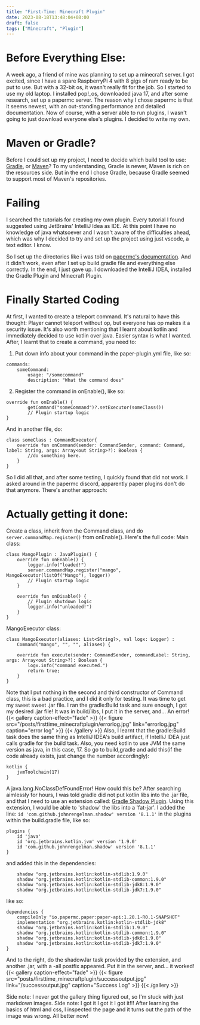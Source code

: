 ```yaml
---
title: "First-Time: Minecraft Plugin"
date: 2023-08-18T13:48:04+08:00
draft: false
tags: ["Minecraft", "Plugin"]
---
```


# Before Everything Else:
A week ago, a friend of mine was planning to set up a minecraft server. I got excited, since I have a spare RaspberryPi 4 with 8 gigs of ram ready to be put to use. But with a 32-bit os, it wasn't really fit for the job. So I started to use my old laptop. I installed pop!_os, downloaded java 17, and after some research, set up a papermc server. The reason why I chose papermc is that it seems newest, with an out-standing performance and detailed documentation. Now of course, with a server able to run plugins, I wasn't going to just download everyone else's plugins. I decided to write my own.

# Maven or Gradle?
Before I could set up my project, I need to decide which build tool to use: [Gradle](https://docs.gradle.org/current/userguide/userguide.html), or [Maven](https://maven.apache.org/what-is-maven.html)? To my understanding, Gradle is newer, Maven is rich on the resources side. But in the end I chose Gradle, because Gradle seemed to support most of Maven's repositories.

# Failing
I searched the tutorials for creating my own plugin. Every tutorial I found suggested using JetBrains' IntelliJ Idea as IDE. At this point I have no knowledge of java whatsoever and I wasn't aware of the difficulties ahead, which was why I decided to try and set up the project using just vscode, a text editor. I know.

So I set up the directories like i was told on [papermc's documentation](https://docs.papermc.io/paper/dev/project-setup). And it didn't work, even after I set up build.gradle file and everything else correctly. In the end, I just gave up. I downloaded the IntelliJ IDEA, installed the Gradle Plugin and Minecraft Plugin.

# Finally Started Coding
At first, I wanted to create a teleport command. It's natural to have this thought: Player cannot teleport without op, but everyone has op makes it a security issue. It's also worth mentioning that I learnt about kotlin and immediately decided to use kotlin over java. Easier syntax is what I wanted. After, I learnt that to create a command, you need to:

1. Put down info about your command in the paper-plugin.yml file, like so:
```
commands:
    someCommand:
        usage: "/somecommand"
        description: "What the command does"
```
2. Register the command in onEnable(), like so:
```
override fun onEnable() {
        getCommand("someCommand")?.setExecutor(someClass())
        // Plugin startup logic
}
```
And in another file, do:
```
class someClass : CommandExecutor{
    override fun onCommand(sender: CommandSender, command: Command, label: String, args: Array<out String>?): Boolean {
        //do something here.
    }
}
```

So I did all that, and after some testing, I quickly found that did not work. I asked around in the papermc discord, apparently paper plugins don't do that anymore. There's another approach:

# Actually getting it done:
Create a class, inherit from the Command class, and do
`server.commandMap.register()`
from onEnable(). Here's the full code:
Main class:
```
class MangoPlugin : JavaPlugin() {
    override fun onEnable() {
        logger.info("loaded!")
        server.commandMap.register("mango", MangoExecutor(listOf("Mango"), logger))
        // Plugin startup logic
    }

    override fun onDisable() {
        // Plugin shutdown logic
        logger.info("unloaded!")
    }
}
```
MangoExecutor class:
```
class MangoExecutor(aliases: List<String?>, val logx: Logger) :
    Command("mango", "", "", aliases) {

    override fun execute(sender: CommandSender, commandLabel: String, args: Array<out String>?): Boolean {
        logx.info("command executed.")
        return true;
    }
}
```
Note that I put nothing in the second and third constructor of Command class, this is a bad practice, and I did it only for testing. It was time to get my sweet sweet .jar file. I ran the gradle:Build task and sure enough, I got my desired .jar file! It was in build/libs, I put it in the server, and... An error!
{{< gallery caption-effect="fade" >}}
    {{< figure src="/posts/firsttime_minecraftplugin/errorlog.jpg" link="errorlog.jpg" caption="error log" >}}
{{< /gallery >}}
Also, I learnt that the gradle:Build task does the same thing as IntelliJ IDEA's build artifact, if IntelliJ IDEA just calls gradle for the build task. Also, you need kotlin to use JVM the same version as java, in this case, 17. So go to build,gradle and add this(if the code already exists, just change the number accordingly):
```
kotlin {
    jvmToolchain(17)
}
```
A java.lang.NoClassDefFoundError! How could this be?
After searching aimlessly for hours, I was told gradle did not put kotlin libs into the .jar file, and that I need to use an extension called: [Gradle Shadow Plugin](https://imperceptiblethoughts.com/shadow/). Using this extension, I would be able to 'shadow' the libs into a 'fat-jar'. I added the line:
`id 'com.github.johnrengelman.shadow' version '8.1.1'`
in the plugins within the build.gradle file, like so:
```
plugins {
    id 'java'
    id 'org.jetbrains.kotlin.jvm' version '1.9.0'
    id 'com.github.johnrengelman.shadow' version '8.1.1'
}
```
and added this in the dependencies:
```
    shadow "org.jetbrains.kotlin:kotlin-stdlib:1.9.0"
    shadow "org.jetbrains.kotlin:kotlin-stdlib-common:1.9.0"
    shadow "org.jetbrains.kotlin:kotlin-stdlib-jdk8:1.9.0"
    shadow "org.jetbrains.kotlin:kotlin-stdlib-jdk7:1.9.0"
```
like so:
```
dependencies {
    compileOnly "io.papermc.paper:paper-api:1.20.1-R0.1-SNAPSHOT"
    implementation "org.jetbrains.kotlin:kotlin-stdlib-jdk8"
    shadow "org.jetbrains.kotlin:kotlin-stdlib:1.9.0"
    shadow "org.jetbrains.kotlin:kotlin-stdlib-common:1.9.0"
    shadow "org.jetbrains.kotlin:kotlin-stdlib-jdk8:1.9.0"
    shadow "org.jetbrains.kotlin:kotlin-stdlib-jdk7:1.9.0"
}
```
And to the right, do the shadowJar task provided by the extension, and another .jar, with a -all postfix appeared. Put it in the server, and... it worked!
{{< gallery caption-effect="fade" >}}
    {{< figure src="posts/firsttime_minecraftplugin/successoutput.jpg" link="/successoutput.jpg" caption="Success Log" >}}
{{< /gallery >}}

Side note: I never got the gallery thing figured out, so I'm stuck with just markdown images.
Side note: I got it I got it I got it!!! After learning the basics of html and css, I inspected the page and it turns out the path of the image was wrong. All better now!
